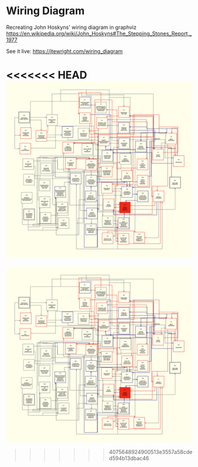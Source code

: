 # Wiring Diagram

Recreating John Hoskyns' wiring diagram in graphviz https://en.wikipedia.org/wiki/John_Hoskyns#The_Stepping_Stones_Report,_1977

See it live: https://jtewright.com/wiring_diagram

<<<<<<< HEAD
![wiring diagram](https://github.com/jtewright/wiring_diagram/blob/positioning/wiring_diagram_wip.png?raw=true)
=======
![wiring diagram](https://github.com/jtewright/wiring_diagram/blob/main/wiring_diagram_wip.png?raw=true)
>>>>>>> 4075648924900513e3557a58cded594b13dbac46
